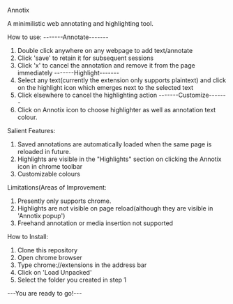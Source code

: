 Annotix

A minimilistic web annotating and highlighting tool.

How to use:
-------Annotate-------
1) Double click anywhere on any webpage to add text/annotate
2) Click 'save' to retain it for subsequent sessions
3) Click 'x' to cancel the annotation and remove it from the page immediately
-------Highlight-------
4) Select any text(currently the extension only supports plaintext) and click on the highlight icon which emerges next to the selected text
5) Click elsewhere to cancel the highlighting action
-------Customize-------
6) Click on Annotix icon to choose highlighter as well as annotation text colour. 

Salient Features:
1) Saved annotations are automatically loaded when the same page is reloaded in future.
2) Highlights are visible in the "Highlights" section on clicking the Annotix icon in chrome toolbar
3) Customizable colours 


Limitations(Areas of Improvement:
1) Presently only supports chrome. 
2) Highlights are not visible on page reload(although they are visible in 'Annotix popup')
3) Freehand annotation or media insertion not supported


How to Install:
1) Clone this repository
2) Open chrome browser
3) Type chrome://extensions in the address bar
4) Click on 'Load Unpacked'
5) Select the folder you created in step 1

---You are ready to go!---
